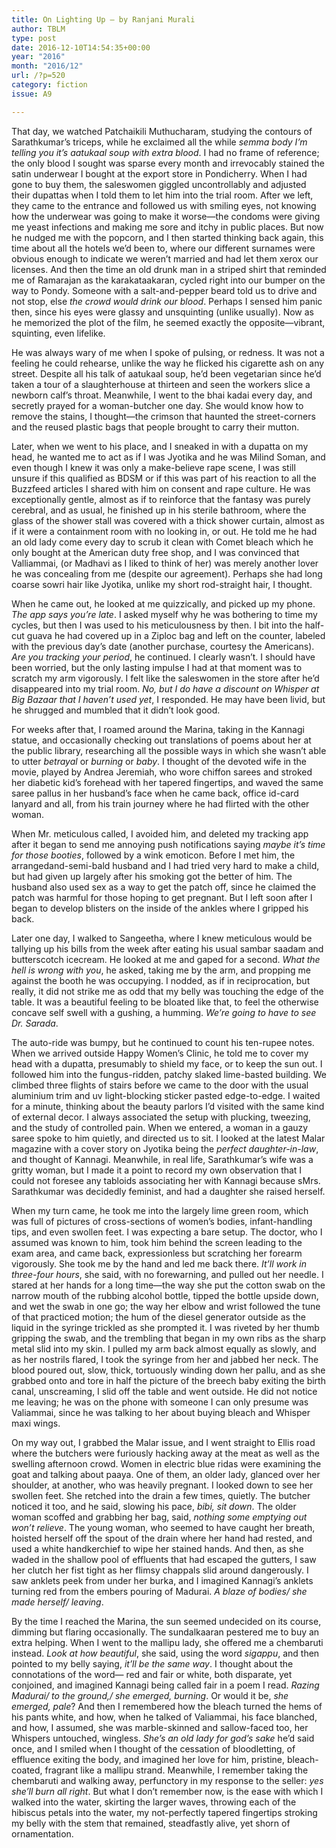```yaml
---
title: On Lighting Up – by Ranjani Murali
author: TBLM
type: post
date: 2016-12-10T14:54:35+00:00
year: "2016"
month: "2016/12"
url: /?p=520
category: fiction
issue: A9

---
```

That day, we watched Patchaikili Muthucharam, studying the contours of Sarathkumar’s triceps, while he exclaimed all the while _semma body I’m telling you it’s aatukaal soup with extra blood_. I had no frame of reference; the only blood I sought was sparse every month and irrevocably stained the satin underwear I bought at the export store in Pondicherry. When I had gone to buy them, the saleswomen giggled uncontrollably and adjusted their dupattas when I told them to let him into the trial room. After we left, they came to the entrance and followed us with smiling eyes, not knowing how the underwear was going to make it worse—the condoms were giving me yeast infections and making me sore and itchy in public places. But now he nudged me with the popcorn, and I then started thinking back again, this time about all the hotels we’d been to, where our different surnames were obvious enough to indicate we weren’t married and had let them xerox our licenses. And then the time an old drunk man in a striped shirt that reminded me of Ramarajan as the karakataakaran, cycled right into our bumper on the way to Pondy. Someone with a salt-and-pepper beard told us to drive and not stop, else _the crowd would drink our blood_. Perhaps I sensed him panic then, since his eyes were glassy and unsquinting (unlike usually). Now as he memorized the plot of the film, he seemed exactly the opposite—vibrant, squinting, even lifelike.

He was always wary of me when I spoke of pulsing, or redness. It was not a feeling he could rehearse, unlike the way he flicked his cigarette ash on any street. Despite all his talk of aatukaal soup, he’d been vegetarian since he’d taken a tour of a slaughterhouse at thirteen and seen the workers slice a newborn calf’s throat. Meanwhile, I went to the bhai kadai every day, and secretly prayed for a woman-butcher one day. She would know how to remove the stains, I thought—the crimson that haunted the street-corners and the reused plastic bags that people brought to carry their mutton.

Later, when we went to his place, and I sneaked in with a dupatta on my head, he wanted me to act as if I was Jyotika and he was Milind Soman, and even though I knew it was only a make-believe rape scene, I was still unsure if this qualified as BDSM or if this was part of his reaction to all the Buzzfeed articles I shared with him on consent and rape culture. He was exceptionally gentle, almost as if to reinforce that the fantasy was purely cerebral, and as usual, he finished up in his sterile bathroom, where the glass of the shower stall was covered with a thick shower curtain, almost as if it were a containment room with no looking in, or out. He told me he had an old lady come every day to scrub it clean with Comet bleach which he only bought at the American duty free shop, and I was convinced that Valliammai, (or Madhavi as I liked to think of her) was merely another lover he was concealing from me (despite our agreement). Perhaps she had long coarse sowri hair like Jyotika, unlike my short rod-straight hair, I thought.

When he came out, he looked at me quizzically, and picked up my phone. _The app says you’re late_. I asked myself why he was bothering to time my cycles, but then I was used to his meticulousness by then. I bit into the half-cut guava he had covered up in a Ziploc bag and left on the counter, labeled with the previous day’s date (another purchase, courtesy the Americans). _Are you tracking your period_, he continued. I clearly wasn’t. I should have been worried, but the only lasting impulse I had at that moment was to scratch my arm vigorously. I felt like the saleswomen in the store after he’d disappeared into my trial room. _No, but I do have a discount on Whisper at Big Bazaar that I haven’t used yet_, I responded. He may have been livid, but he shrugged and mumbled that it didn’t look good.

For weeks after that, I roamed around the Marina, taking in the Kannagi statue, and occasionally checking out translations of poems about her at the public library, researching all the possible ways in which she wasn’t able to utter _betrayal_ or _burning_ or _baby_. I thought of the devoted wife in the movie, played by Andrea Jeremiah, who wore chiffon sarees and stroked her diabetic kid’s forehead with her tapered fingertips, and waved the same saree pallus in her husband’s face when he came back, office id-card lanyard and all, from his train journey where he had flirted with the other woman.

When Mr. meticulous called, I avoided him, and deleted my tracking app after it began to send me annoying push notifications saying _maybe it’s time for those booties_, followed by a wink emoticon. Before I met him, the arrangedand-semi-bald husband and I had tried very hard to make a child, but had given up largely after his smoking got the better of him. The husband also used sex as a way to get the patch off, since he claimed the patch was harmful for those hoping to get pregnant. But I left soon after I began to develop blisters on the inside of the ankles where I gripped his back.

Later one day, I walked to Sangeetha, where I knew meticulous would be tallying up his bills from the week after eating his usual sambar saadam and butterscotch icecream. He looked at me and gaped for a second. _What the hell is wrong with you_, he asked, taking me by the arm, and propping me against the booth he was occupying. I nodded, as if in reciprocation, but really, it did not strike me as odd that my belly was touching the edge of the table. It was a beautiful feeling to be bloated like that, to feel the otherwise concave self swell with a gushing, a humming. _We’re going to have to see Dr. Sarada_.

The auto-ride was bumpy, but he continued to count his ten-rupee notes. When we arrived outside Happy Women’s Clinic, he told me to cover my head with a dupatta, presumably to shield my face, or to keep the sun out. I followed him into the fungus-ridden, patchy slaked lime-basted building. We climbed three flights of stairs before we came to the door with the usual aluminium trim and uv light-blocking sticker pasted edge-to-edge. I waited for a minute, thinking about the beauty parlors I’d visited with the same kind of external decor. I always associated the setup with plucking, tweezing, and the study of controlled pain. When we entered, a woman in a gauzy saree spoke to him quietly, and directed us to sit. I looked at the latest Malar magazine with a cover story on Jyotika being the _perfect daughter-in-law_, and thought of Kannagi. Meanwhile, in real life, Sarathkumar’s wife was a gritty woman, but I made it a point to record my own observation that I could not foresee any tabloids associating her with Kannagi because sMrs. Sarathkumar was decidedly feminist, and had a daughter she raised herself.

When my turn came, he took me into the largely lime green room, which was full of pictures of cross-sections of women’s bodies, infant-handling tips, and even swollen feet. I was expecting a bare setup. The doctor, who I assumed was known to him, took him behind the screen leading to the exam area, and came back, expressionless but scratching her forearm vigorously. She took me by the hand and led me back there. _It’ll work in three-four hours_, she said, with no forewarning, and pulled out her needle. I stared at her hands for a long time—the way she put the cotton swab on the narrow mouth of the rubbing alcohol bottle, tipped the bottle upside down, and wet the swab in one go; the way her elbow and wrist followed the tune of that practiced motion; the hum of the diesel generator outside as the liquid in the syringe trickled as she prompted it. I was riveted by her thumb gripping the swab, and the trembling that began in my own ribs as the sharp metal slid into my skin. I pulled my arm back almost equally as slowly, and as her nostrils flared, I took the syringe from her and jabbed her neck. The blood poured out, slow, thick, tortuously winding down her pallu, and as she grabbed onto and tore in half the picture of the breech baby exiting the birth canal, unscreaming, I slid off the table and went outside. He did not notice me leaving; he was on the phone with someone I can only presume was Valiammai, since he was talking to her about buying bleach and Whisper maxi wings.

On my way out, I grabbed the Malar issue, and I went straight to Ellis road where the butchers were furiously hacking away at the meat as well as the swelling afternoon crowd. Women in electric blue ridas were examining the goat and talking about paaya. One of them, an older lady, glanced over her shoulder, at another, who was heavily pregnant. I looked down to see her swollen feet. She retched into the drain a few times, quietly. The butcher noticed it too, and he said, slowing his pace, _bibi, sit down_. The older woman scoffed and grabbing her bag, said, _nothing some emptying out won’t relieve_. The young woman, who seemed to have caught her breath, hoisted herself off the spout of the drain where her hand had rested, and used a white handkerchief to wipe her stained hands. And then, as she waded in the shallow pool of effluents that had escaped the gutters, I saw her clutch her fist tight as her flimsy chappals slid around dangerously. I saw anklets peek from under her burka, and I imagined Kannagi’s anklets turning red from the embers pouring of Madurai. _A blaze of bodies/ she made herself/ leaving_.

By the time I reached the Marina, the sun seemed undecided on its course, dimming but flaring occasionally. The sundalkaaran pestered me to buy an extra helping. When I went to the mallipu lady, she offered me a chembaruti instead. _Look at how beautiful_, she said, using the word _sigappu_, and then pointed to my belly saying, _it’ll be the same way_. I thought about the connotations of the word— red and fair or white, both disparate, yet conjoined, and imagined Kannagi being called fair in a poem I read. _Razing Madurai/ to the ground,/ she emerged, burning_. Or would it be, _she emerged, pale_? And then I remembered how the bleach turned the hems of his pants white, and how, when he talked of Valiammai, his face blanched, and how, I assumed, she was marble-skinned and sallow-faced too, her Whispers untouched, wingless. _She’s an old lady for god’s sake_ he’d said once, and I smiled when I thought of the cessation of bloodletting, of effluence exiting the body, and imagined her love for him, pristine, bleach-coated, fragrant like a mallipu strand. Meanwhile, I remember taking the chembaruti and walking away, perfunctory in my response to the seller: _yes she’ll burn all right_. But what I don’t remember now, is the ease with which I walked into the water, skirting the larger waves, throwing each of the hibiscus petals into the water, my not-perfectly tapered fingertips stroking my belly with the stem that remained, steadfastly alive, yet shorn of ornamentation.
